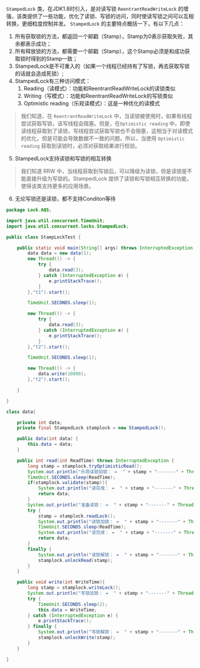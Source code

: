 `StampedLock` 类，在JDK1.8时引入，是对读写锁 `ReentrantReadWriteLock` 的增强，该类提供了一些功能，优化了读锁、写锁的访问，同时使读写锁之间可以互相转换，更细粒度控制并发。
`StampedLock` 的主要特点概括一下，有以下几点：

1. 所有获取锁的方法，都返回一个邮戳（Stamp），Stamp为0表示获取失败，其余都表示成功；
2. 所有释放锁的方法，都需要一个邮戳（Stamp），这个Stamp必须是和成功获取锁时得到的Stamp一致；
3. StampedLock是不可重入的（如果一个线程已经持有了写锁，再去获取写锁的话就会造成死锁）;
4. StampedLock有三种访问模式：
   1. Reading（读模式）：功能和ReentrantReadWriteLock的读锁类似
   2. Writing（写模式）：功能和ReentrantReadWriteLock的写锁类似
   3. Optimistic reading（乐观读模式）：这是一种优化的读模式

> 我们知道，在 `ReentrantReadWriteLock` 中，当读锁被使用时，如果有线程尝试获取写锁，该写线程会阻塞。但是，在`Optimistic reading` 中，即使读线程获取到了读锁，写线程尝试获取写锁也不会阻塞，这相当于对读模式的优化，但是可能会导致数据不一致的问题。所以，当使用 `Optimistic reading` 获取到读锁时，必须对获取结果进行校验。

5. StampedLock支持读锁和写锁的相互转换

> 我们知道 RRW 中，当线程获取到写锁后，可以降级为读锁，但是读锁是不能直接升级为写锁的。StampedLock 提供了读锁和写锁相互转换的功能，使得该类支持更多的应用场景。

6. 无论写锁还是读锁，都不支持Conditon等待

```java
package Lock.AQS;

import java.util.concurrent.TimeUnit;
import java.util.concurrent.locks.StampedLock;

public class StampLockTest {

    public static void main(String[] args) throws InterruptedException {
        data data = new data(1);
        new Thread(() -> {
            try {
                data.read(3);
            } catch (InterruptedException e) {
                e.printStackTrace();
            }
        },"t1").start();

        TimeUnit.SECONDS.sleep(1);

        new Thread(() -> {
            try {
                data.read(3);
            } catch (InterruptedException e) {
                e.printStackTrace();
            }
        },"t2").start();

        TimeUnit.SECONDS.sleep(1);

        new Thread(() -> {
            data.write(10000);
        },"t2").start();

    }

}

class data{

    private int data;
    private final StampedLock stamplock = new StampedLock();

    public data(int data) {
        this.data = data;
    }

    public int read(int ReadTime) throws InterruptedException {
        long stamp = stamplock.tryOptimisticRead();
        System.out.println("乐观读锁加锁： =  " + stamp + "-------" + Thread.currentThread().getName());
        TimeUnit.SECONDS.sleep(ReadTime);
        if(stamplock.validate(stamp)){
            System.out.println("读完成： =  " + stamp + "-------" + Thread.currentThread().getName());
            return data;
        }
        System.out.println("准备读锁： =  " + stamp + "-------" + Thread.currentThread().getName());
        try {
            stamp = stamplock.readLock();
            System.out.println("读锁加锁： =  " + stamp + "-------" + Thread.currentThread().getName());
            TimeUnit.SECONDS.sleep(ReadTime);
            System.out.println("读完成： =  " + stamp + "-------" + Thread.currentThread().getName());
            return data;
        }
        finally {
            System.out.println("读锁解锁： =  " + stamp + "-------" + Thread.currentThread().getName());
            stamplock.unlockRead(stamp);
        }
    }

    public void write(int WriteTime){
        long stamp = stamplock.writeLock();
        System.out.println("写锁加锁： =  " + stamp + "-------" + Thread.currentThread().getName());
        try {
            TimeUnit.SECONDS.sleep(2);
            this.data = WriteTime;
        } catch (InterruptedException e) {
            e.printStackTrace();
        } finally {
            System.out.println("写锁解锁： =  " + stamp + "-------" + Thread.currentThread().getName());
            stamplock.unlockWrite(stamp);
        }
    }

}
```

